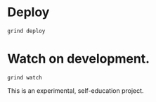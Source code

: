 # Deploy

```
grind deploy
```

# Watch on development.

```
grind watch
```

This is an experimental, self-education project.